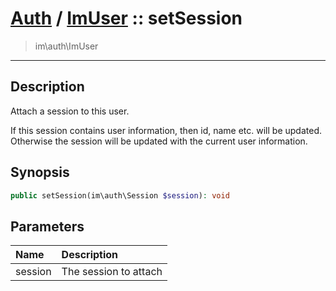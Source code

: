 # [Auth](auth.md) / [ImUser](auth-ImUser.md) :: setSession
 > im\auth\ImUser
____

## Description
Attach a session to this user.

If this session contains user information, then id, name etc. will
be updated. Otherwise the session will be updated with the current
user information.

## Synopsis
```php
public setSession(im\auth\Session $session): void
```

## Parameters
| Name | Description |
| :--- | :---------- |
| session | The session to attach |
